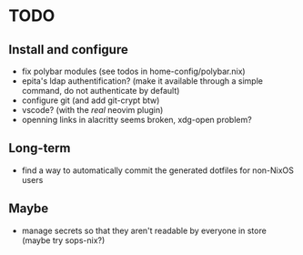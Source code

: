 # TODO

## Install and configure

- fix polybar modules (see todos in home-config/polybar.nix)
- epita's ldap authentification? (make it available through a simple command, do
  not authenticate by default)
- configure git (and add git-crypt btw)
- vscode? (with the *real* neovim plugin)
- openning links in alacritty seems broken, xdg-open problem?

## Long-term

- find a way to automatically commit the generated dotfiles for non-NixOS users

## Maybe

- manage secrets so that they aren't readable by everyone in store (maybe try
  sops-nix?)
